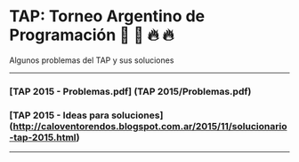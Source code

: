 # TAP: Torneo Argentino de Programación :100: :100: :fire: :fire:

Algunos problemas del TAP y sus soluciones

---

### [TAP 2015 - Problemas.pdf] (TAP 2015/Problemas.pdf)
### [TAP 2015 - Ideas para soluciones] (http://caloventorendos.blogspot.com.ar/2015/11/solucionario-tap-2015.html)

---
